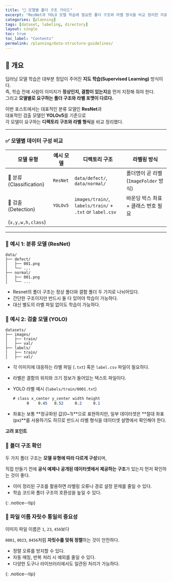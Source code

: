```yaml
---
title: "📂 모델별 폴더 구조 가이드"
excerpt: "ResNet과 YOLO 모델 학습에 필요한 폴더 구조와 라벨 형식을 비교 정리한 자료입니다."
categories: [planning]
tags: [dataset, labeling, directory]
layout: single
toc: true
toc_label: "Contents"
permalink: /planning/data-structure-guidelines/
---
```


## 📌 개요

딥러닝 모델 학습은 대부분 정답이 주어진 **지도 학습(Supervised Learning)** 방식이다.  
즉, 학습 전에 사람이 이미지가 **정상인지, 결함이 있는지**를 먼저 지정해 줘야 한다.  
그리고 **모델별로 요구하는 폴더 구조와 라벨 포맷이 다르다.**

이번 포스트에서는 대표적인 분류 모델인 **ResNet**과  
대표적인 검출 모델인 **YOLOv5**를 기준으로  
각 모델이 요구하는 **디렉토리 구조와 라벨 형식**을 비교 정리했다.


---

### ✅ 모델별 데이터 구성 비교

| 모델 유형 | 예시 모델 | 디렉토리 구조 | 라벨링 방식 |
| --- | --- | --- | --- |
| 🧠 분류 (Classification) | `ResNet` | `data/defect/`, `data/normal/` | 폴더명이 곧 라벨 (`ImageFolder` 방식) |
| 📍 검출 (Detection) | `YOLOv5` | `images/train/`, `labels/train/` + `.txt` or `label.csv` | 바운딩 박스 좌표 + 클래스 번호 필요
(`x,y,w,h,class`) |

---

### 🧪 예시 1: 분류 모델 (ResNet)

```
data/
├── defect/
│   ├── 001.png
│   └── ...
├── normal/
│   ├── 001.png
│   └── ...
```

- Resnet의 폴더 구조는 정상 폴더와 결함 폴더 두 가지로 나뉘어있다.
- 간단한 구조이지만 반드시 둘 다 있어야 학습이 가능하다. 
- 대신 별도의 라벨 파일 없이도 학습이 가능하다.

### 🧪 예시 2: 검출 모델 (YOLO)

```
datasets/
├── images/
│   ├── train/
│   ├── val/
├── labels/
│   ├── train/
│   ├── val/
```

- 각 이미지에 대응하는 라벨 파일 (`.txt`) 혹은 `label.csv` 파일이 필요하다.
- 라벨은 결함의 위치와 크기 정보가 들어있는 텍스트 파일이다.
- YOLO 라벨 예시 (`labels/train/0001.txt`)
    
    ```css
    # class x_center y_center width height
          0    0.45   0.52     0.2     0.1  
    ```
    
- 좌표는 보통 **정규화된 값(0~1)**으로 표현하지만, 일부 데이터셋은 **절대 좌표(px)**를 사용하기도 하므로 반드시 라벨 형식을 데이터셋 설명에서 확인해야 한다.

**고려 포인트**

### 📁 폴더 구조 확인

두 가지 폴더 구조는 **모델 유형에 따라 다르게 구성**되며,

직접 만들기 전에 **공식 예제나 공개된 데이터셋에서 제공하는 구조**가 있는지 먼저 확인하는 것이 좋다.

- 이미 정리된 구조를 활용하면 라벨링 오류나 경로 설정 문제를 줄일 수 있다.
- 학습 코드와 폴더 구조의 호환성을 높일 수 있다.

{: .notice--tip}

### 🔢 파일 이름 자릿수 통일의 중요성

이미지 파일 이름은 `1`, `23`, `456`보다

`0001`, `0023`, `0456`처럼 **자릿수를 맞춰 정렬**하는 것이 안전하다.

- 정렬 오류를 방지할 수 있다.
- 자동 매칭, 반복 처리 시 예외를 줄일 수 있다.
- 다양한 도구나 라이브러리에서도 일관된 처리가 가능하다.

{: .notice--tip}

